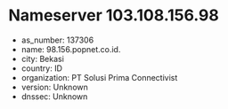 # Nameserver 103.108.156.98

* as_number: 137306
* name: 98.156.popnet.co.id.
* city: Bekasi
* country: ID
* organization: PT Solusi Prima Connectivist
* version: Unknown
* dnssec: Unknown
